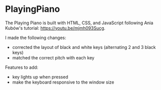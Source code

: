 # PlayingPiano

The Playing Piano is built with HTML, CSS, and JavaScript following Ania Kubów's tutorial: https://youtu.be/mjmh093Sucg.

I made the following changes:
- corrected the layout of black and white keys (alternating 2 and 3 black keys)
- matched the correct pitch with each key

Features to add:
- key lights up when pressed
- make the keyboard responsive to the window size

